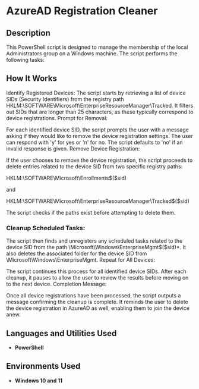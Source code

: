 <h1>AzureAD Registration Cleaner</h1>


<h2>Description</h2>
This PowerShell script is designed to manage the membership of the local Administrators group on a Windows machine. The script performs the following tasks:

<h2>How It Works</h2>

Identify Registered Devices:
The script starts by retrieving a list of device SIDs (Security Identifiers) from the registry path HKLM:\SOFTWARE\Microsoft\EnterpriseResourceManager\Tracked.
It filters out SIDs that are longer than 25 characters, as these typically correspond to device registrations.
Prompt for Removal:

For each identified device SID, the script prompts the user with a message asking if they would like to remove the device registration settings.
The user can respond with 'y' for yes or 'n' for no. The script defaults to 'no' if an invalid response is given.
Remove Device Registration:

If the user chooses to remove the device registration, the script proceeds to delete entries related to the device SID from two specific registry paths:

HKLM:\SOFTWARE\Microsoft\Enrollments\$($sid)

and

HKLM:\SOFTWARE\Microsoft\EnterpriseResourceManager\Tracked\$($sid)

The script checks if the paths exist before attempting to delete them.


<h3>Cleanup Scheduled Tasks:</h3>

The script then finds and unregisters any scheduled tasks related to the device SID from the path \Microsoft\Windows\EnterpriseMgmt\$($sid)\*.
It also deletes the associated folder for the device SID from \Microsoft\Windows\EnterpriseMgmt.
Repeat for All Devices:

The script continues this process for all identified device SIDs.
After each cleanup, it pauses to allow the user to review the results before moving on to the next device.
Completion Message:

Once all device registrations have been processed, the script outputs a message confirming the cleanup is complete.
It reminds the user to delete the device registration in AzureAD as well, enabling them to join the device anew.
<br />


<h2>Languages and Utilities Used</h2>

- <b>PowerShell</b> 

<h2>Environments Used </h2>

- <b>Windows 10 and 11</b>


</p>

<!--
 ```diff
- text in red
+ text in green
! text in orange
# text in gray
@@ text in purple (and bold)@@
```
--!>

